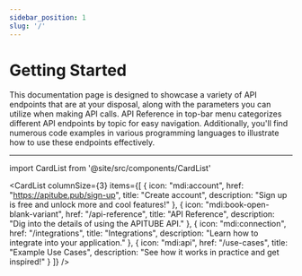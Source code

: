 ```yaml
---
sidebar_position: 1
slug: '/'
---
```


# Getting Started

This documentation page is designed to showcase a variety of API endpoints that are at your disposal, along with the parameters you can utilize when making API calls. API Reference in top-bar menu categorizes different API endpoints by topic for easy navigation. Additionally, you'll find numerous code examples in various programming languages to illustrate how to use these endpoints effectively.

---

import CardList from '@site/src/components/CardList'

<CardList
columnSize={3}
items={[
{
icon: "mdi:account",
href: "https://apitube.pub/sign-up",
title: "Create account",
description: "Sign up is free and unlock more and cool features!"
},
{
icon: "mdi:book-open-blank-variant",
href: "/api-reference",
title: "API Reference",
description: "Dig into the details of using the APITUBE API."
},
{
icon: "mdi:connection",
href: "/integrations",
title: "Integrations",
description: "Learn how to integrate into your application."
},
{
icon: "mdi:api",
href: "/use-cases",
title: "Example Use Cases",
description: "See how it works in practice and get inspired!"
}
]}
/>

